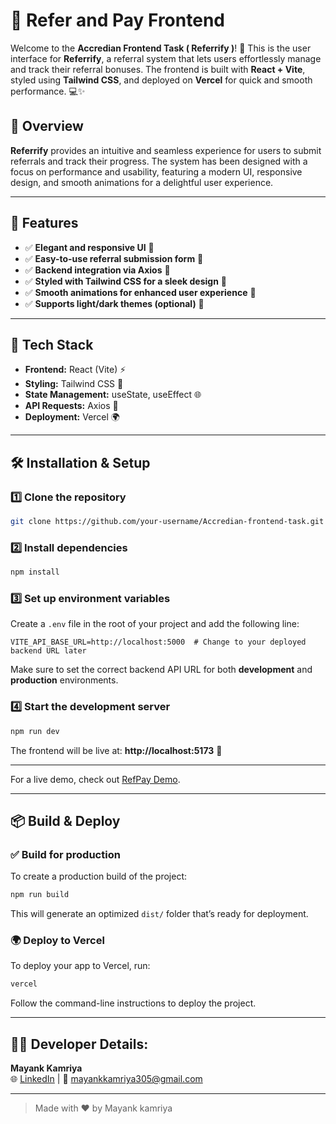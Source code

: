 # 🎨 Refer and Pay Frontend

Welcome to the **Accredian Frontend Task ( Referrify )**! 🚀 This is the user interface for **Referrify**, a referral system that lets users effortlessly manage and track their referral bonuses. The frontend is built with **React + Vite**, styled using **Tailwind CSS**, and deployed on **Vercel** for quick and smooth performance. 💻✨

## 📖 Overview

**Referrify** provides an intuitive and seamless experience for users to submit referrals and track their progress. The system has been designed with a focus on performance and usability, featuring a modern UI, responsive design, and smooth animations for a delightful user experience.

---

## 📌 Features

- ✅ **Elegant and responsive UI** 🎨  
- ✅ **Easy-to-use referral submission form** 📝  
- ✅ **Backend integration via Axios** 🔗  
- ✅ **Styled with Tailwind CSS for a sleek design** 💠  
- ✅ **Smooth animations for enhanced user experience** 🎥  
- ✅ **Supports light/dark themes (optional)** 🌙

---

## 🚀 Tech Stack

- **Frontend:** React (Vite) ⚡  
- **Styling:** Tailwind CSS 🎨  
- **State Management:** useState, useEffect 🌐  
- **API Requests:** Axios 🔄  
- **Deployment:** Vercel 🌍  

---

## 🛠️ Installation & Setup

### 1️⃣ Clone the repository
```sh
git clone https://github.com/your-username/Accredian-frontend-task.git
```

### 2️⃣ Install dependencies
```sh
npm install
```

### 3️⃣ Set up environment variables
Create a `.env` file in the root of your project and add the following line:
```env
VITE_API_BASE_URL=http://localhost:5000  # Change to your deployed backend URL later
```
Make sure to set the correct backend API URL for both **development** and **production** environments.

### 4️⃣ Start the development server
```sh
npm run dev
```
The frontend will be live at: **http://localhost:5173** 🎉

---

For a live demo, check out [RefPay Demo](https://accredian-frontend-task-theta-eight.vercel.app).

---

## 📦 Build & Deploy

### ✅ Build for production
To create a production build of the project:
```sh
npm run build
```
This will generate an optimized `dist/` folder that’s ready for deployment.

### 🌍 Deploy to Vercel
To deploy your app to Vercel, run:
```sh
vercel
```
Follow the command-line instructions to deploy the project.

---

## 👨‍💻 **Developer Details:**

**Mayank Kamriya**  
🌐 [LinkedIn](https://www.linkedin.com/in/mayank-kamriya) | 📧 mayankkamriya305@gmail.com

---

> Made with ❤️ by Mayank kamriya
